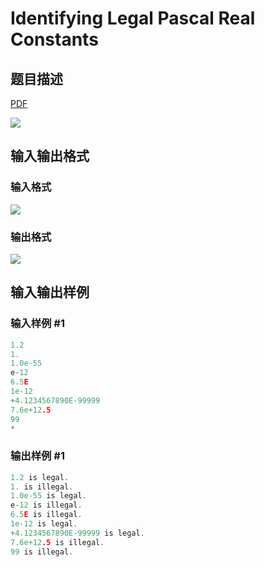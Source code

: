 # Identifying Legal Pascal Real Constants

## 题目描述

[problemUrl]: https://uva.onlinejudge.org/index.php?option=com_onlinejudge&Itemid=8&category=5&page=show_problem&problem=261

[PDF](https://uva.onlinejudge.org/external/3/p325.pdf)

![](https://cdn.luogu.com.cn/upload/vjudge_pic/UVA325/2789d715fad66033e6a4e788830ff73b9518e139.png)

## 输入输出格式

### 输入格式

![](https://cdn.luogu.com.cn/upload/vjudge_pic/UVA325/85850fa3c32f93073e5c2c433c369caae5fc8035.png)

### 输出格式

![](https://cdn.luogu.com.cn/upload/vjudge_pic/UVA325/aee1464032f96b74d52726dda91af2e290cbf550.png)

## 输入输出样例

### 输入样例 #1

```cpp
1.2
1.
1.0e-55
e-12
6.5E
1e-12
+4.1234567890E-99999
7.6e+12.5
99
*
```


### 输出样例 #1

```cpp
1.2 is legal.
1. is illegal.
1.0e-55 is legal.
e-12 is illegal.
6.5E is illegal.
1e-12 is legal.
+4.1234567890E-99999 is legal.
7.6e+12.5 is illegal.
99 is illegal.
```


